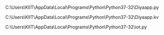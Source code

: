 
C:\Users\KIIT\AppData\Local\Programs\Python\Python37-32\Diyaapp.py
    


C:\Users\KIIT\AppData\Local\Programs\Python\Python37-32\Diyaapp.kv



C:\Users\KIIT\AppData\Local\Programs\Python\Python37-32\iot.py



